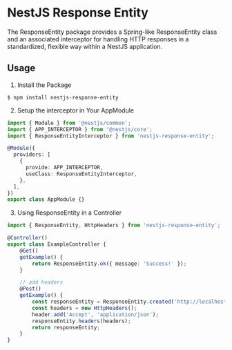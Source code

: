 # NestJS Response Entity
The ResponseEntity package provides a Spring-like ResponseEntity class and an associated interceptor for handling HTTP responses in a standardized, flexible way within a NestJS application.

## Usage
1. Install the Package
```
$ npm install nestjs-response-entity
```
2. Setup the interceptor in Your AppModule
~~~typescript
import { Module } from '@nestjs/common';
import { APP_INTERCEPTOR } from '@nestjs/core';
import { ResponseEntityInterceptor } from 'nestjs-response-entity';

@Module({
  providers: [
    {
      provide: APP_INTERCEPTOR,
      useClass: ResponseEntityInterceptor,
    },
  ],
})
export class AppModule {}
~~~

3. Using ResponseEntity in a Controller

~~~typescript
import { ResponseEntity, HttpHeaders } from 'nestjs-response-entity';

@Controller()
export class ExampleController {
    @Get()
    getExample() {
        return ResponseEntity.ok({ message: 'Success!' });
    }

    // add headers
    @Post()
    getExample() {
        const responseEntity = ResponseEntity.created('http://localhost:3000');
        const headers = new HttpHeaders();
        header.add('Accept', 'application/json');
        responseEntity.headers(headers);
        return responseEntity;
    }
}
~~~